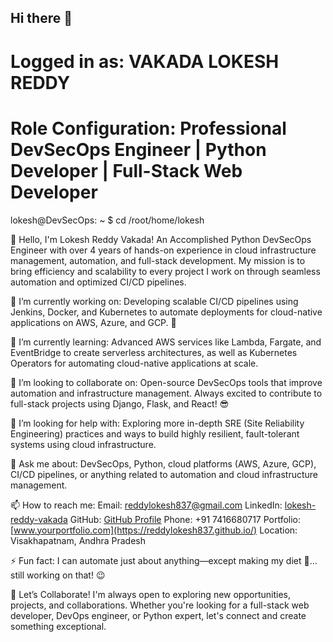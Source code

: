 ## Hi there 👋

<!--
**reddylokesh837/reddylokesh837** is a ✨ _special_ ✨ repository because its `README.md` (this file) appears on your GitHub profile.

Here are some ideas to get you started:

- 🔭 I’m currently working on ...
- 🌱 I’m currently learning ...
- 👯 I’m looking to collaborate on ...
- 🤔 I’m looking for help with ...
- 💬 Ask me about ...
- 📫 How to reach me: ...
- 😄 Pronouns: ...
- ⚡ Fun fact: ...
-->


# Logged in as: VAKADA LOKESH REDDY
# Role Configuration: Professional DevSecOps Engineer | Python Developer | Full-Stack Web Developer

lokesh@DevSecOps: ~ $ cd /root/home/lokesh

👋 Hello, I'm Lokesh Reddy Vakada!
An Accomplished Python DevSecOps Engineer with over 4 years of hands-on experience in cloud infrastructure management, automation, and full-stack development. My mission is to bring efficiency and scalability to every project I work on through seamless automation and optimized CI/CD pipelines.

🔭 I’m currently working on:
Developing scalable CI/CD pipelines using Jenkins, Docker, and Kubernetes to automate deployments for cloud-native applications on AWS, Azure, and GCP. 🚀

🌱 I’m currently learning:
Advanced AWS services like Lambda, Fargate, and EventBridge to create serverless architectures, as well as Kubernetes Operators for automating cloud-native applications at scale.

👯 I’m looking to collaborate on:
Open-source DevSecOps tools that improve automation and infrastructure management. Always excited to contribute to full-stack projects using Django, Flask, and React! 😎

🤔 I’m looking for help with:
Exploring more in-depth SRE (Site Reliability Engineering) practices and ways to build highly resilient, fault-tolerant systems using cloud infrastructure.

💬 Ask me about:
DevSecOps, Python, cloud platforms (AWS, Azure, GCP), CI/CD pipelines, or anything related to automation and cloud infrastructure management.

📫 How to reach me:
Email: reddylokesh837@gmail.com
LinkedIn: [lokesh-reddy-vakada](https://www.linkedin.com/in/lokesh-reddy-vakada/)
GitHub: [GitHub Profile](https://github.com/reddylokesh837)
Phone: +91 7416680717
Portfolio: [www.yourportfolio.com](https://reddylokesh837.github.io/)
Location: Visakhapatnam, Andhra Pradesh


⚡ Fun fact:
I can automate just about anything—except making my diet 🍲... still working on that! 😉


🚀 Let’s Collaborate!
I'm always open to exploring new opportunities, projects, and collaborations. Whether you're looking for a full-stack web developer, DevOps engineer, or Python expert, let's connect and create something exceptional.
